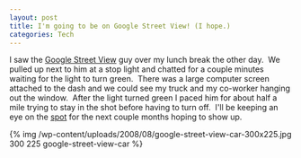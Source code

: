 ```yaml
--- 
layout: post
title: I'm going to be on Google Street View! (I hope.)
categories: Tech
---
```

I saw the <a href="http://maps.google.com/help/maps/streetview/">Google Street View</a> guy over my lunch break the other day.  We pulled up next to him at a stop light and chatted for a couple minutes waiting for the light to turn green.  There was a large computer screen attached to the dash and we could see my truck and my co-worker hanging out the window.  After the light turned green I paced him for about half a mile trying to stay in the shot before having to turn off.  I'll be keeping an eye on the <a href="http://local.google.com/?ie=UTF8&amp;layer=c&amp;t=h&amp;ll=33.940084,-84.337664&amp;spn=0.020009,0.035019&amp;z=15&amp;cbll=33.931279,-84.337368&amp;panoid=NHyaVEixTFUi3BDjoZs6Ug&amp;cbp=1,93.90581998806431,,0,6.3411924148560015">spot</a> for the next couple months hoping to show up.

{% img /wp-content/uploads/2008/08/google-street-view-car-300x225.jpg 300 225 google-street-view-car %} 
